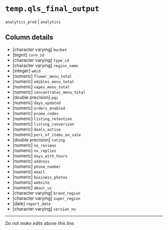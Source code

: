 # `temp.qls_final_output`
`analytics_prod` | `analytics`

## Column details
* [character varying] `bucket`
* [bigint]    `core_id`
* [character varying] `type_cd`
* [character varying] `region_name`
* [integer]   `wmid`
* [numeric]   `flower_menu_total`
* [numeric]   `edibles_menu_total`
* [numeric]   `vapes_menu_total`
* [numeric]   `concentrates_menu_total`
* [double precision] `pqs`
* [numeric]   `days_updated`
* [numeric]   `orders_enabled`
* [numeric]   `promo_codes`
* [numeric]   `listing_retention`
* [numeric]   `listing_conversion`
* [numeric]   `deals_active`
* [numeric]   `perc_of_items_on_sale`
* [double precision] `rating`
* [numeric]   `no_reviews`
* [numeric]   `no_replies`
* [numeric]   `days_with_hours`
* [numeric]   `address`
* [numeric]   `phone_number`
* [numeric]   `email`
* [numeric]   `business_photos`
* [numeric]   `website`
* [numeric]   `about_us`
* [character varying] `brand_region`
* [character varying] `super_region`
* [date]      `report_date`
* [character varying] `version_no`

-------------------------------------------------------------------------------
*Do not make edits above this line.*
